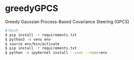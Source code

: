 # greedyGPCS
Greedy Gaussian Process-Based Covariance Steering (GPCS)

```sh
#!bash
$ pip install -r requirements.txt
$ python3 -m venv env
$ source env/bin/activate
$ pip install -r requirements.txt
$ python -m ipykernel install --user --name=env
`````````
